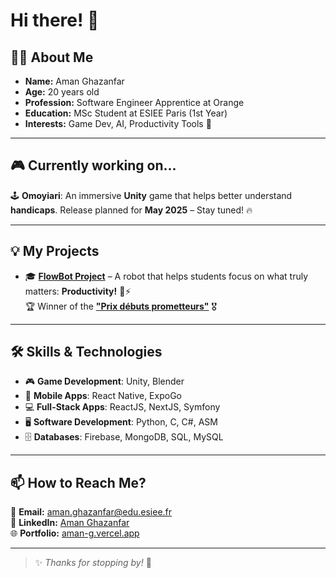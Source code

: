 # Hi there! 👋

## 👨‍💻 About Me
- **Name:** Aman Ghazanfar  
- **Age:** 20 years old  
- **Profession:** Software Engineer Apprentice at Orange  
- **Education:** MSc Student at ESIEE Paris (1st Year)  
- **Interests:** Game Dev, AI, Productivity Tools 🚀  

---

## 🎮 Currently working on...
🕹 **Omoyiari**: An immersive **Unity** game that helps better understand **handicaps**. Release planned for **May 2025** – Stay tuned! 🔥  

---

## 💡 My Projects 
- 🎓 **[FlowBot Project](https://flow-bot.vercel.app/)** – A robot that helps students focus on what truly matters: **Productivity!** 🧠⚡  
  🏆 Winner of the **["Prix débuts prometteurs"](https://jdp.esiee.fr/laureats-2024/)** 🎖  

---

## 🛠 Skills & Technologies

- 🎮 **Game Development**: Unity, Blender
- 📱 **Mobile Apps**: React Native, ExpoGo
- 💻 **Full-Stack Apps**: ReactJS, NextJS, Symfony
- 🖥 **Software Development**: Python, C, C#, ASM
- 🗄 **Databases**: Firebase, MongoDB, SQL, MySQL

---

## 📫 How to Reach Me?
📧 **Email:** [aman.ghazanfar@edu.esiee.fr](mailto:aman.ghazanfar@edu.esiee.fr)  
🔗 **LinkedIn:** [Aman Ghazanfar](https://www.linkedin.com/in/aman-ghazanfar/)  
🌐 **Portfolio:** [aman-g.vercel.app](https://aman-g.vercel.app)  

---

> ✨ *Thanks for stopping by!* 🚀

